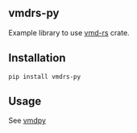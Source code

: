 vmdrs-py
---

Example library to use [vmd-rs](https://github.com/jiafuei/vmd-rs) crate.


Installation
---
```
pip install vmdrs-py
```

Usage
---
See [vmdpy](https://github.com/vrcarva/vmdpy)
